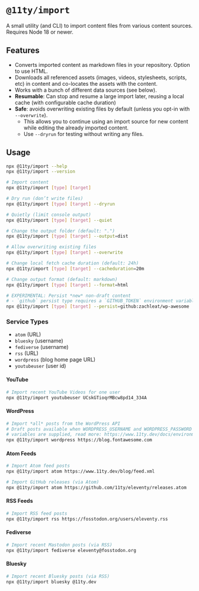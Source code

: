 # `@11ty/import`

A small utility (and CLI) to import content files from various content sources. Requires Node 18 or newer.

## Features

- Converts imported content as markdown files in your repository. Option to use HTML.
- Downloads all referenced assets (images, videos, stylesheets, scripts, etc) in content and co-locates the assets with the content.
- Works with a bunch of different data sources (see below).
- **Resumable**: Can stop and resume a large import later, reusing a local cache (with configurable cache duration)
- **Safe**: avoids overwriting existing files by default (unless you opt-in with `--overwrite`).
	- This allows you to continue using an import source for new content while editing the already imported content.
	- Use `--dryrun` for testing without writing any files.

## Usage

```sh
npx @11ty/import --help
npx @11ty/import --version

# Import content
npx @11ty/import [type] [target]

# Dry run (don’t write files)
npx @11ty/import [type] [target] --dryrun

# Quietly (limit console output)
npx @11ty/import [type] [target] --quiet

# Change the output folder (default: ".")
npx @11ty/import [type] [target] --output=dist

# Allow overwriting existing files
npx @11ty/import [type] [target] --overwrite

# Change local fetch cache duration (default: 24h)
npx @11ty/import [type] [target] --cacheduration=20m

# Change output format (default: markdown)
npx @11ty/import [type] [target] --format=html

# EXPERIMENTAL: Persist *new* non-draft content
# - `github` persist type requires a `GITHUB_TOKEN` environment variable.
npx @11ty/import [type] [target] --persist=github:zachleat/wp-awesome
```

### Service Types

- `atom` (URL)
- `bluesky` (username)
- `fediverse` (username)
- `rss` (URL)
- `wordpress` (blog home page URL)
- `youtubeuser` (user id)

#### YouTube

```sh
# Import recent YouTube Videos for one user
npx @11ty/import youtubeuser UCskGTioqrMBcw8pd14_334A
```

#### WordPress

```sh
# Import *all* posts from the WordPress API
# Draft posts available when WORDPRESS_USERNAME and WORDPRESS_PASSWORD environment
# variables are supplied, read more: https://www.11ty.dev/docs/environment-vars/
npx @11ty/import wordpress https://blog.fontawesome.com
```

#### Atom Feeds

```sh
# Import Atom feed posts
npx @11ty/import atom https://www.11ty.dev/blog/feed.xml

# Import GitHub releases (via Atom)
npx @11ty/import atom https://github.com/11ty/eleventy/releases.atom
```

#### RSS Feeds

```sh
# Import RSS feed posts
npx @11ty/import rss https://fosstodon.org/users/eleventy.rss
```

#### Fediverse

```sh
# Import recent Mastodon posts (via RSS)
npx @11ty/import fediverse eleventy@fosstodon.org
```

#### Bluesky

```sh
# Import recent Bluesky posts (via RSS)
npx @11ty/import bluesky @11ty.dev
```
